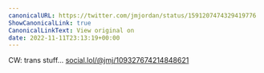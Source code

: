 ```yaml
---
canonicalURL: https://twitter.com/jmjordan/status/1591207474329419776
ShowCanonicalLink: true
CanonicalLinkText: View original on
date: 2022-11-11T23:13:19+00:00
---
```

CW: trans stuff… [social.lol/@jmj/109327674214848621](https://social.lol/@jmj/109327674214848621)